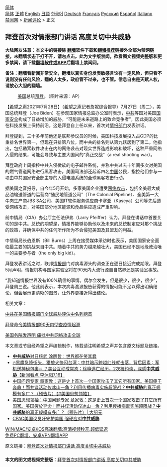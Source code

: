  <!-- 面包屑导航 --> <div class="breadcrumb"><!-- GTranslate: https://gtranslate.io/ -->  <div class="switcher notranslate">  <div class="selected">  <a href="#" onclick="return false;"> 简体</a>  </div>  <div class="option">  <a href="https://www.bannedbook.org" onclick="doGTranslate('zh-CN|zh-CN');jQuery('div.switcher div.selected a').html(jQuery(this).html());return false;" title="简体中文" class="nturl selected"> 简体</a>  <a href="https://www.bannedbook.org/zh-tw/" onclick="doGTranslate('zh-CN|zh-TW');jQuery('div.switcher div.selected a').html(jQuery(this).html());return false;" title="繁體中文" class="nturl"> 正體</a>  <a href="https://www.bannedbook.org/en/" onclick="doGTranslate('zh-CN|en');jQuery('div.switcher div.selected a').html(jQuery(this).html());return false;" title="English" class="nturl"> English</a>  <a href="https://www.bannedbook.org/ja/" onclick="doGTranslate('zh-CN|ja');jQuery('div.switcher div.selected a').html(jQuery(this).html());return false;" title="日本語" class="nturl"> 日語</a>  <a href="https://www.bannedbook.org/ko/" onclick="doGTranslate('zh-CN|ko');jQuery('div.switcher div.selected a').html(jQuery(this).html());return false;" title="한국어" class="nturl"> 한국어</a>  <a href="https://www.bannedbook.org/de/" onclick="doGTranslate('zh-CN|de');jQuery('div.switcher div.selected a').html(jQuery(this).html());return false;" title="Deutsch" class="nturl"> Deutsch</a>  <a href="https://www.bannedbook.org/fr/" onclick="doGTranslate('zh-CN|fr');jQuery('div.switcher div.selected a').html(jQuery(this).html());return false;" title="Français" class="nturl"> Français</a>  <a href="https://www.bannedbook.org/ru/" onclick="doGTranslate('zh-CN|ru');jQuery('div.switcher div.selected a').html(jQuery(this).html());return false;" title="Русский" class="nturl"> Русский</a>  <a href="https://www.bannedbook.org/es/" onclick="doGTranslate('zh-CN|es');jQuery('div.switcher div.selected a').html(jQuery(this).html());return false;" title="Español" class="nturl"> Español</a>  <a href="https://www.bannedbook.org/it/" onclick="doGTranslate('zh-CN|it');jQuery('div.switcher div.selected a').html(jQuery(this).html());return false;" title="Italiano" class="nturl"> Italiano</a>  </div>  </div>      <div class='breadcrumb-sub'><!-- Breadcrumb NavXT 6.3.0 --> <a href="https://www.bannedbook.org/" class="home">禁闻网</a> &gt; <a href="https://www.bannedbook.org/bnews/comments/" class="category">新闻评论</a> &gt; 正文</div></div><h2>拜登首次对情报部门讲话 高度关切中共威胁</h2> <p class="notice"><b>大陆网友注意：本文中的链接除 <a href="https://github.com/bannedbook/fanqiang" >翻墙</a>软件下载和<a href="https://github.com/killgcd/justmysocks/blob/master/README.md">翻墙推荐</a>链接外全部为禁网链接，未翻墙状态下打不开，请勿点击。此为文字版禁闻，欲看图文视频完整版和更多禁闻，请下载<a href="https://github.com/bannedbook/fanqiang">翻墙软件或APP</a>后翻墙上禁闻网。</p><p>备注：翻墙看新闻非常安全，翻墙以真实身份发表敏感言论有一定风险，但只看不说则没有任何风险，翻的人太多，政府管不过来，也不管。信息自由是天赋人权，请放心大胆的翻墙。</b></p>  <div class="entry"> <figure><figcaption><a href="https://www.bannedbook.org/bnews/tag/%e7%be%8e%e5%9b%bd/" class="st_tag internal_tag" rel="tag" title="标签 美国 下的日志">美国</a>总统<a href="https://www.bannedbook.org/bnews/tag/%e6%8b%9c%e7%99%bb/" class="st_tag internal_tag" rel="tag" title="标签 拜登 下的日志">拜登</a>。（图片来源：AP） </figcaption></figure> <p>【<span class='wp_keywordlink_affiliate'><a href="https://www.soundofhope.org" title="希望之声" target="_blank">希望之声</a></span>2021年7月28日】（<a href="https://www.bannedbook.org/bnews/tag/%e5%b8%8c%e6%9c%9b%e4%b9%8b%e5%a3%b0/" class="st_tag internal_tag" rel="tag" title="标签 希望之声 下的日志">希望之声</a>记者詹妮综合报导）7月27日（周二），美国总统拜登（Joe Biden）在参观国家情报总监办公室时表示，<a href="https://www.bannedbook.org/bnews/tag/%e4%b8%ad%e5%85%b1/" class="st_tag internal_tag" rel="tag" title="标签 中共 下的日志">中共</a>等国对美国<a href="https://www.bannedbook.org/bnews/tag/%e5%9b%bd%e5%ae%b6%e5%ae%89%e5%85%a8/" class="st_tag internal_tag" rel="tag" title="标签 国家安全 下的日志">国家安全</a>构成了日益增加的威胁，“可能是未来道路上的致命竞争者”，因此美国必须在科技发展上保持前沿。这是拜登自上任以来，首次对<a href="https://www.bannedbook.org/bnews/tag/%E6%83%85%E6%8A%A5%E9%83%A8%E9%97%A8/" class="st_tag internal_tag" rel="tag" title="标签 情报部门 下的日志">情报部门</a>发表讲话。</p> <p>拜登提到，三十多年前他还是联邦参议员的时候，美国科技发展投入占GDP的比重排名世界第一，但现在只排第八位，而中共的排名则从第九跃居到了第二。他指出，包括勒索软件攻击在内的网络袭击对现实世界造成影响和破坏，这种严重网络入侵的结果，可能会导致与主要大国间的“真正交战”（a real shooting war）。</p> <p>拜登政府上周指控中共入侵微软的电子邮件系统，并称中共过去十年间多次对美国的燃气管道网络进行黑客攻击。美国司法部还起诉四名<span class='wp_keywordlink_affiliate'><a href="https://www.bannedbook.org/" title="中国" target="_blank">中国</a></span>公民，指控他们参与一项由中共国家安全部主导的入侵电脑系统的全球黑客攻击行动。</p>  <p>据美国之音报导，自今年5月开始，多家美国企业遭受<a href="https://www.bannedbook.org/bnews/tag/%E7%BD%91%E7%BB%9C%E6%94%BB%E5%87%BB/" class="st_tag internal_tag" rel="tag" title="标签 网络攻击 下的日志">网络攻击</a>，包括全美最大成品油输送管道的运营商“殖民地管道公司”（The Colonial Pipeline）、全美第一大牛肉生产商JBS SA公司、美国IT软件服务供应商卡塞亚（Kaseya）公司等先后遭受网络攻击，对美国部分地区能源和食品供应造成严重影响。</p> <p>前中情局（CIA）办公厅主任法伊弗（Larry Pfeiffer）认为，拜登在讲话中首要关切的是中共。总统的期望是，情报界能够协助他以及未来的总统制定应对那个挑战的政策，并确保中共的任何所作所为不会侵犯美国及其盟友的利益。</p> <p>中情局局长伯恩斯（Bill Burns）上周在接受媒体采访时也表示，美国国家安全面临最主要的挑战来自中共。随着中共的势力越来越壮大，美国已经不是地缘政治唯一的主要参与者（the only big kid）。</p>  <p>拜登发表讲话之时，联邦<a href="https://www.bannedbook.org/bnews/tag/%E6%83%85%E6%8A%A5%E9%83%A8/" class="st_tag internal_tag" rel="tag" title="标签 情报部 下的日志">情报部</a>门对病毒源头的调查正在逐日接近完成期限。拜登5月声明，情报机构与国家实验室将在90天内大流行源自自然界还是实验室事故。</p> <p>“我知道情报世界没有100%确信的事情。偶尔会发生，但是很少，很少，很少”，拜登周三说。他此前表示，本次病毒溯源报告获得的情报可能不足以得出明确结论，但会展示更清晰的图景，让外界更接近得出结论。</p> <p>相关文章：</p>  <p><a href="https://www.soundofhope.org/post/494723">中共在美国情报部门全球威胁评估中名列榜首</a></p> <p><a href="https://www.soundofhope.org/post/509450?lang=b5">拜登命令美情报部90天内彻查疫情起源</a></p> <p><a href="https://www.soundofhope.org/post/527201?lang=b5">美国务院发声明 痛批中共网络攻击全球</a></p>  <p>本文章或节目经希望之声编辑制作，转载请注明希望之声并包含原文标题及链接。 </p> <ul class='op-related-articles' title='相关阅读'> <li><a href='https://www.bannedbook.org/bnews/cnnews/20210722/1591708.html' target='_blank'><b>中共威胁</b>对日核武 涂醒哲：世界都在笑其蠢</a></li> <li><a href='https://www.bannedbook.org/bnews/bannedvideo/20210716/1588180.html' target='_blank'>🔥黑鹰急降街头，猎狼犬快闪台湾；中共暗示跨越红线就击落，背后因素；军机送神秘包裹💥 ？美台互动成常态；徐峥逃亡经历，2次被约谈，深感<b>中共威胁</b>【新闻看点 李沐阳7.16】</a></li> <li><a href='https://www.bannedbook.org/bnews/bannedvideo/20210715/1587392.html' target='_blank'>中国问题专家 章家敦：这是史上首次一个国家攻击了其它所有国家。美国疲于奔命！而共谍活动仅冰山一角？利用传播病毒实施超限战？<b>中共威胁</b>的真正规模有多广？（预告片）【#美国思想领袖】</a></li> <li><a href='https://www.bannedbook.org/bnews/cbnews/20210715/1587383.html' target='_blank'>美国思想领袖：中国问题专家 章家敦：这是史上首次一个国家攻击了其它所有国家。美国疲於奔命！而共谍活动仅冰山一角？利用传播病毒实施超限战？<b>中共威胁</b>的真正规模有多广？（预告片）| 大纪元</a></li> <li><a href='https://www.bannedbook.org/bnews/bannedvideo/20210712/1585256.html' target='_blank'>CPAC美国议员吁守护美国 强硬应对<b>中共威胁</b></a></li> </ul> <p class="texttj"> <a href="https://github.com/bannedbook/fanqiang/wiki/V2ray%E6%9C%BA%E5%9C%BA" target="_blank">WIN/MAC/安卓/iOS高速翻墙:高清视频秒开,超低延迟</a><br/> <a href="https://github.com/bannedbook/fanqiang/wiki/%E7%A6%81%E9%97%BB%E7%BD%91%E5%AE%89%E5%8D%93%E7%BF%BB%E5%A2%99%E6%96%B0%E9%97%BBAPP" target="_blank">免费PC翻墙、安卓VPN翻墙APP</a></p><p>原文链接：<a class="src_link"  href="https://www.soundofhope.org/post/530066" target="_blank">拜登首次对情报部门讲话 高度关切中共威胁</a></p><a name='sharetosocial'></a>  <div style="margin-bottom:5px;padding-bottom:5px;clear:both"> <div id="archive-pix-1" class="banner-ads"> <!-- AuctionX Display platform tag START --> <div id="26318x728x90x621x_ADSLOT2" clicktrack="%%CLICK_URL_ESC%%"></div> <!-- AuctionX Display platform tag END --> </div> <div id="archive-pix-2" class="banner-ads"> <!-- AuctionX Display platform tag START --> <div id="26315x300x250x621x_ADSLOT2" clicktrack="%%CLICK_URL_ESC%%"></div> <!-- AuctionX Display platform tag END --> </div> </div>  <div id="archive-pix-1" class="banner-ads"> <!-- AuctionX Display platform tag START --> <div id="26318x728x90x621x_ADSLOT3" clicktrack="%%CLICK_URL_ESC%%"></div> <!-- AuctionX Display platform tag END --> </div> <div><b>本文的图文或视频完整版</b>：<a href='https://www.bannedbook.org/bnews/comments/20210728/1595940.html'>拜登首次对情报部门讲话 高度关切中共威胁</a></div>  </div><!--END ENTRY--> 